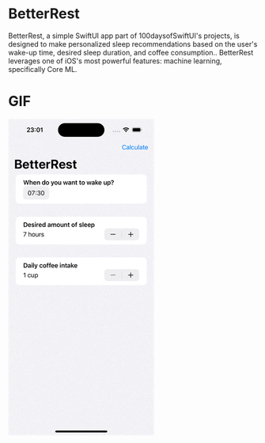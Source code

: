 # BetterRest

BetterRest, a simple SwiftUI app part of 100daysofSwiftUI's projects, is designed to make personalized sleep recommendations based on the user's wake-up time, desired sleep duration, and coffee consumption.. BetterRest leverages one of iOS's most powerful features: machine learning, specifically Core ML.

# GIF

![BetterRest Demo](gif/Simulator%20Screen%20Recording%20-%20iPhone%2015%20Pro%20-%202024-02-26%20at%2023.01.46.gif)
